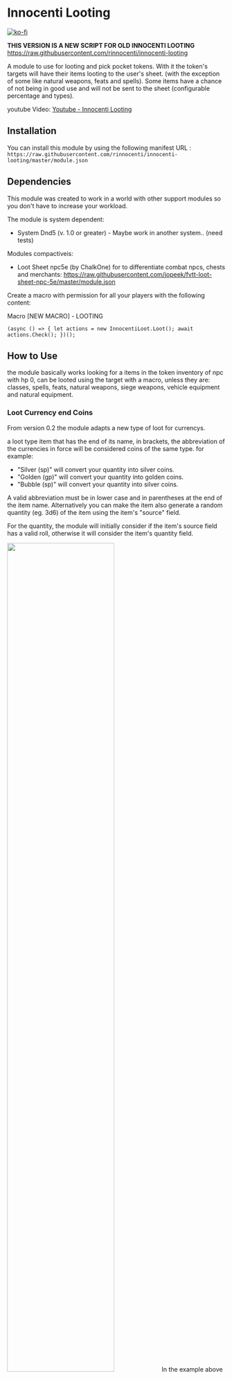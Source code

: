 # Innocenti Looting

[![ko-fi](https://www.ko-fi.com/img/githubbutton_sm.svg)](https://ko-fi.com/D1D02SYZA)

**THIS VERSION IS A NEW SCRIPT FOR OLD INNOCENTI LOOTING**
https://raw.githubusercontent.com/rinnocenti/innocenti-looting

A module to use for looting and pick pocket tokens.
With it the token's targets will have their items looting to the user's sheet.
(with the exception of some like natural weapons, feats and spells).
Some items have a chance of not being in good use and will not be sent to the sheet (configurable percentage and types).

youtube Video:
<a href="https://www.youtube.com/embed/v6JPQ9MWi4U">Youtube - Innocenti Looting</a>

## Installation
You can install this module by using the following manifest URL : `https://raw.githubusercontent.com/rinnocenti/innocenti-looting/master/module.json`

## Dependencies
This module was created to work in a world with other support modules so you don't have to increase your workload.

The module is system dependent:
  * System Dnd5 (v. 1.0 or greater) - Maybe work in another system.. (need tests)

Modules compactiveis:
* Loot Sheet npc5e (by ChalkOne) for to differentiate combat npcs, chests and merchants: https://raw.githubusercontent.com/jopeek/fvtt-loot-sheet-npc-5e/master/module.json

Create a macro with permission for all your players with the following content:

Macro [NEW MACRO] - LOOTING

`(async () => {
let actions = new InnocentiLoot.Loot();
await actions.Check();
})();`

## How to Use
the module basically works looking for a items in the token inventory of npc with hp 0, can be looted using the target with a macro, unless they are:
classes, spells, feats, natural weapons, siege weapons, vehicle equipment and natural equipment.

### Loot Currency end Coins
From version 0.2 the module adapts a new type of loot for currencys.

a loot type item that has the end of its name, in brackets, the abbreviation of the currencies in force will be considered coins of the same type. for example:

* "Silver (sp)" will convert your quantity into silver coins.
* "Golden (gp)" will convert your quantity into golden coins.
* "Bubble (sp)" will convert your quantity into silver coins.

A valid abbreviation must be in lower case and in parentheses at the end of the item name.
Alternatively you can make the item also generate a random quantity (eg. 3d6) of the item using the item's "source" field.

For the quantity, the module will initially consider if the item's source field has a valid roll, otherwise it will consider the item's quantity field.

<img src="https://github.com/rinnocenti/innocenti-looting/blob/main/img/item-coin.png" width="70%" height="70%">
In the example above this item will generate 3d6 gold coins for the player who loot it.

### Loot Items Rolltables.
From version 0.2 the module adapts a new type of loot for random items.
This type of item does not consider the module settings for the percentages of looting items, all items drawn will be added.
a random table loot is recognized by the name that must begin with 'Table:' followed by the name of the rollable table to be drawn, eg:

'Table: My Random Tresures'

will draw new items from the "My Random Tresures" rollable table add them to the loot list.

The table should only contain items and/or other item tables.
Items can be in the items folder in your world or in any item compendium.


## Module Settings
Items also have a percentage (configurable in module settings) chance of not being in good use and not being moved (and deleted) to the character sheet.

## Future Features
* Support for Module Better Tables
* Pickpocket in lives npcs

## Support
If you like this module and would like to help or found a bug or request new features call me on discord @Innocenti#1455 or create a issue here.

## License
This Foundry VTT module, writen by Innocenti, is licensed under a Creative Commons Attribution 4.0 International License.
